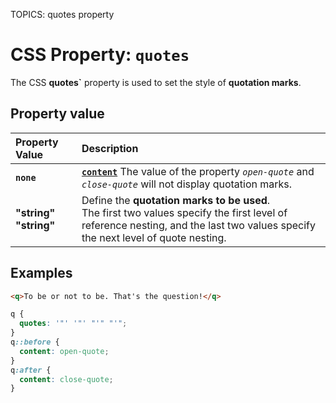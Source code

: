 TOPICS: quotes property

# CSS Property: `quotes`

The CSS **quotes`** property is used to set the style of **quotation marks**.

## Property value

| Property Value | Description |
| :--- | :--- |
| **`none`** | [**`content`**](/en/webfrontend/content_property) The value of the property *`open-quote`* and *`close-quote`* will not display quotation marks. |
| **"string" "string"** | Define the **quotation marks to be used**. <br>The first two values specify the first level of reference nesting, and the last two values specify the next level of quote nesting.|

## Examples

```html
<q>To be or not to be. That's the question!</q>
```

```css
q {
  quotes: '"' '"' "'" "'";
}
q::before {
  content: open-quote;
}
q:after {
  content: close-quote;
}
```

